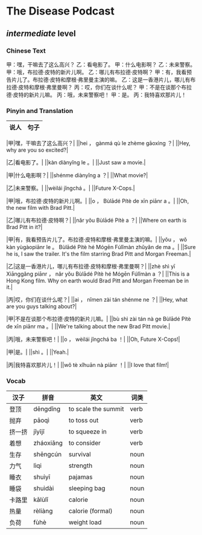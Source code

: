 # The Disease Podcast
## *intermediate* level

### Chinese Text
甲：嘿，干嘛去了这么高兴？
乙：看电影了。
甲：什么电影啊？
乙：未来警察。
甲：哦，布拉德·皮特的新片儿啊。
乙：哪儿有布拉德·皮特啊？
甲：有，我看预告片儿了。布拉德·皮特和摩根·弗里曼主演的嘛。
乙：这是一香港片儿，哪儿有布拉德·皮特和摩根·弗里曼啊？
丙：哎，你们在谈什么呢？
甲：不是在谈那个布拉德·皮特的新片儿嘛。
丙：哦，未来警察吧！
甲：是。
丙：我特喜欢那片儿！

### Pinyin and Translation
|说人|句子|
|----|----|

|甲|嘿，干嘛去了这么高兴？|
||hei ， gànmá qù le zhème gāoxìng ？|
||Hey, why are you so excited?|

|乙|看电影了。|
||kàn diànyǐng le 。|
||Just saw a movie.|

|甲|什么电影啊？|
||shénme diànyǐng a ？|
||What movie?|

|乙|未来警察。|
||wèilái jǐngchá 。|
||Future X-Cops.|

|甲|哦，布拉德·皮特的新片儿啊。|
||o ， Bùlādé Pítè de xīn piānr a 。|
||Oh, the new film with Brad Pitt.|

|乙|哪儿有布拉德·皮特啊？|
||nǎr yǒu Bùlādé Pítè a ？|
||Where on earth is Brad Pitt in it?|

|甲|有，我看预告片儿了。布拉德·皮特和摩根·弗里曼主演的嘛。|
||yǒu ， wǒ kàn yùgàopiānr le 。 Bùlādé Pítè hé Mógēn Fúlǐmàn zhǔyǎn de ma 。|
||Sure he is, I saw the trailer. It's the film starring Brad Pitt and Morgan Freeman.|

|乙|这是一香港片儿，哪儿有布拉德·皮特和摩根·弗里曼啊？|
||zhè shì yī Xiānggǎng piānr ， nǎr yǒu Bùlādé Pítè hé Mógēn Fúlǐmàn a ？|
||This is a Hong Kong film. Why on earth would Brad Pitt and Morgan Freeman be in it.|

|丙|哎，你们在谈什么呢？|
||ai ， nǐmen zài tán shénme ne ？|
||Hey, what are you guys talking about?|

|甲|不是在谈那个布拉德·皮特的新片儿嘛。|
||bù shì zài tán nà ge Bùlādé Pítè de xīn piānr ma 。|
||We're talking about the new Brad Pitt movie.|

|丙|哦，未来警察吧！|
||o ， wèilái jǐngchá ba ！|
||Oh, Future X-Cops!|

|甲|是。|
||shì 。|
||Yeah.|

|丙|我特喜欢那片儿！|
||wǒ tè xǐhuān nà piānr ！|
||I love that film!|
### Vocab
|汉子|拼音|英文|词类|
|----|----|----|----|
|登顶|dēngdǐng|to scale the summit|verb|
|抛弃|pāoqì|to toss out|verb|
|挤一挤|jǐyījǐ|to squeeze in|verb|
|着想|zháoxiǎng|to consider|verb|
|生存|shēngcún|survival|noun|
|力气|lìqi|strength|noun|
|睡衣|shuìyī|pajamas|noun|
|睡袋|shuìdài|sleeping bag|noun|
|卡路里|kǎlùlǐ|calorie|noun|
|热量|rèliàng|calorie (formal)|noun|
|负荷|fùhè|weight load|noun|